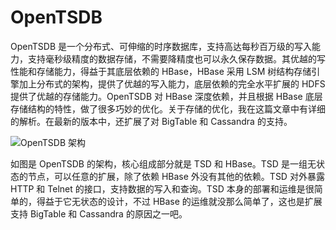 # OpenTSDB

OpenTSDB 是一个分布式、可伸缩的时序数据库，支持高达每秒百万级的写入能力，支持毫秒级精度的数据存储，不需要降精度也可以永久保存数据。其优越的写性能和存储能力，得益于其底层依赖的 HBase，HBase 采用 LSM 树结构存储引擎加上分布式的架构，提供了优越的写入能力，底层依赖的完全水平扩展的 HDFS 提供了优越的存储能力。OpenTSDB 对 HBase 深度依赖，并且根据 HBase 底层存储结构的特性，做了很多巧妙的优化。关于存储的优化，我在这篇文章中有详细的解析。在最新的版本中，还扩展了对 BigTable 和 Cassandra 的支持。

![OpenTSDB 架构](https://s2.ax1x.com/2019/11/24/MOk9M9.png)

如图是 OpenTSDB 的架构，核心组成部分就是 TSD 和 HBase。TSD 是一组无状态的节点，可以任意的扩展，除了依赖 HBase 外没有其他的依赖。TSD 对外暴露 HTTP 和 Telnet 的接口，支持数据的写入和查询。TSD 本身的部署和运维是很简单的，得益于它无状态的设计，不过 HBase 的运维就没那么简单了，这也是扩展支持 BigTable 和 Cassandra 的原因之一吧。
